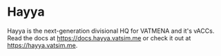 # Hayya

Hayya is the next-generation divisional HQ for VATMENA and it's vACCs. Read the docs at https://docs.hayya.vatsim.me or check it out at https://hayya.vatsim.me.
